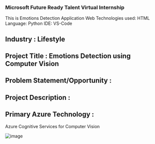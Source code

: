 ### Microsoft Future Ready Talent Virtual Internship

This is Emotions Detection Application
Web Technologies used: HTML
Language: Python
IDE: VS-Code

## Industry : Lifestyle

## Project Title : Emotions Detection using Computer Vision


## Problem Statement/Opportunity :

## Project Description :

## Primary Azure Technology :
Azure Cognitive Services for Computer Vision


![image](https://github.com/rithikabadam/FTR-Internship-Project/assets/94275810/b9feaa6a-600d-4a62-a7ec-7c504148e9a4)
